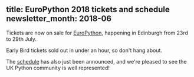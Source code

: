 title: EuroPython 2018 tickets and schedule
newsletter_month: 2018-06
---
Tickets are now on sale for [EuroPython](https://ep2018.europython.eu/en/), happening in Edinburgh from 23rd to 29th July.

Early Bird tickets sold out in under an hour, so don't hang about.

The [schedule](https://ep2018.europython.eu/en/events/sessions/) has also just been announced, and we're pleased to see the UK Python community is well represented!
